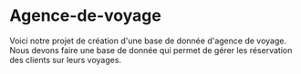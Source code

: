 # Agence-de-voyage
Voici notre projet de création d'une base de donnée d'agence de voyage. Nous devons faire une base de donnée qui permet de gérer les réservation des clients sur leurs voyages.